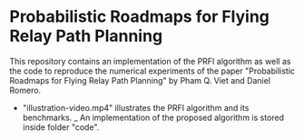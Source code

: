# Probabilistic Roadmaps for Flying Relay Path Planning

This repository contains an implementation of the PRFI algorithm as well as the code to reproduce the numerical experiments of the paper "Probabilistic Roadmaps for Flying Relay Path Planning" by Pham Q. Viet and Daniel Romero. 

- "illustration-video.mp4" illustrates the PRFI algorithm and its benchmarks.
_ An implementation of the proposed algorithm is stored inside folder "code".